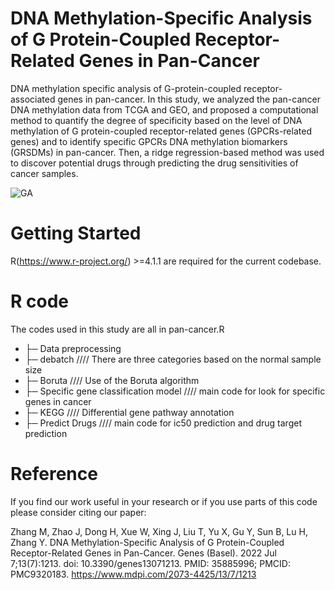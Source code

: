 # DNA Methylation-Specific Analysis of G Protein-Coupled Receptor-Related Genes in Pan-Cancer
DNA methylation specific analysis of G-protein-coupled receptor-associated genes in pan-cancer. In this study, we analyzed the pan-cancer DNA methylation data from TCGA and GEO, and proposed a computational method to quantify the degree of specificity based on the level of DNA methylation of G protein-coupled receptor-related genes (GPCRs-related genes) and to identify specific GPCRs DNA methylation biomarkers (GRSDMs) in pan-cancer. Then, a ridge regression-based method was used to discover potential drugs through predicting the drug sensitivities of cancer samples.

![GA](https://user-images.githubusercontent.com/97509376/190980691-626ac5f7-4eef-4c47-8e28-47644f7ec8b6.png)



# Getting Started
R(https://www.r-project.org/) >=4.1.1 are required for the current codebase.
# R code
The codes used in this study are all in pan-cancer.R
+ ├─ Data preprocessing         
+ ├─ debatch		        //// There are three categories based on the normal sample size
+ ├─ Boruta				      //// Use of the Boruta algorithm
+ ├─ Specific gene classification model		   //// main code for look for specific genes in cancer
+ ├─ KEGG                    //// Differential gene pathway annotation
+ ├─ Predict Drugs                //// main code for ic50 prediction and drug target prediction

# Reference
If you find our work useful in your research or if you use parts of this code please consider citing our paper:

Zhang M, Zhao J, Dong H, Xue W, Xing J, Liu T, Yu X, Gu Y, Sun B, Lu H, Zhang Y. DNA Methylation-Specific Analysis of G Protein-Coupled Receptor-Related Genes in Pan-Cancer. Genes (Basel). 2022 Jul 7;13(7):1213. doi: 10.3390/genes13071213. PMID: 35885996; PMCID: PMC9320183. https://www.mdpi.com/2073-4425/13/7/1213
